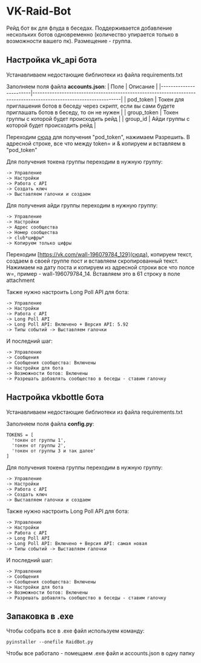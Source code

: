 # VK-Raid-Bot

Рейд бот вк для флуда в беседах. Поддерживается добавление нескольких ботов одновременно (количество упирается только в возможности вашего пк). Размещение - группа.

## Настройка vk_api бота

Устанавливаем недостающие библиотеки из файла requirements.txt

Заполняем поля файла **accounts.json**:
| Поле                   | Описание                                                                                                         |
|------------------------|------------------------------------------------------------------------------------------------------------------|
| pod_token              | Токен для приглашения ботов в беседу через скрипт, если вы сами будете приглашать ботов в беседу, то он не нужен |
| group_token            | Токен группы с которой будет происходить рейд                                                                    |
| group_id               | Айди группы с которой будет происходить рейд                                                                     |

Переходим [сюда](https://oauth.vk.com/authorize?client_id=6441755&scope=262144&redirect_uri=https://oauth.vk.com/blank.html&display=page&response_type=token&revoke=1) для получения "pod_token", нажимаем Разрешить. В адресной строке, все что между token= и & копируем и вставляем в "pod_token"

Для получения токена группы переходим в нужную группу:

```
-> Управление
-> Настройки
-> Работа с API
-> Создать ключ 
-> Выставляем галочки и создаем
```

Для получения айди группы переходим в нужную группу:

```
-> Управление
-> Настройки
-> Адрес сообщества
-> Номер сообщества
-> club*цифры* 
-> Копируем только цифры
```

Переходим [https://vk.com/wall-196079784_129](сюда), копируем текст, создаем в своей группе пост и вставляем скропированный текст. Нажимаем на дату поста и копируем из адресной строки все что полсе w=, пример - wall-196079784_14. Вставляем это в 61 строку в поле attachment

Также нужно настроить Long Poll API для бота:

```
-> Управление
-> Настройки
-> Работа с API
-> Long Poll API 
-> Long Poll API: Включено + Версия API: 5.92
-> Типы событий -> Выставляем галочки
```

И последний шаг:

```
-> Управление
-> Сообщения
-> Сообщения сообщества: Включены
-> Настройки для бота
-> Возможности ботов: Включены
-> Разрешать добавлять сообщество в беседы - ставим галочку
```

## Настройка vkbottle бота

Устанавливаем недостающие библиотеки из файла requirements.txt

Заполняем поля файла **config.py**:

```
TOKENS = [
  'токен от группы 1',
  'токен от группы 2',
  'токен от группы 3 и так далее'
]
```

Для получения токена группы переходим в нужную группу:

```
-> Управление 
-> Настройки
-> Работа с API
-> Создать ключ
-> Выставляем галочки и создаем
```

Также нужно настроить Long Poll API для бота:

```
-> Управление
-> Настройки
-> Работа с API
-> Long Poll API
-> Long Poll API: Включено + Версия API: самая новая
-> Типы событий -> Выставляем галочки
```

И последний шаг:

```
-> Управление
-> Сообщения
-> Сообщения сообщества: Включены
-> Настройки для бота
-> Возможности ботов: Включены
-> Разрешать добавлять сообщество в беседы - ставим галочку
```

## Запаковка в .ехе

Чтобы собрать все в .exe файл используем команду:

```
pyinstaller --onefile RaidBot.py
```

Чтобы все работало - помещаем .exe файл и accounts.json в одну папку
